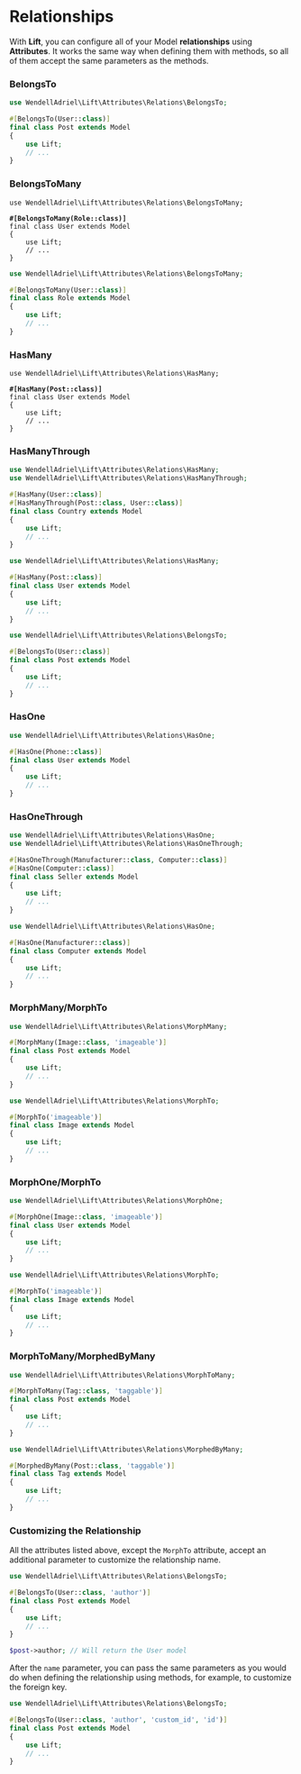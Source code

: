 # Relationships

With **Lift**, you can configure all of your Model **relationships** using **Attributes**. It works the same way when defining them with methods, so all of them accept the same parameters as the methods.

### **BelongsTo**

```php
use WendellAdriel\Lift\Attributes\Relations\BelongsTo;

#[BelongsTo(User::class)]
final class Post extends Model
{
    use Lift;
    // ...
}
```

### **BelongsToMany**

<pre class="language-php"><code class="lang-php">use WendellAdriel\Lift\Attributes\Relations\BelongsToMany;
<strong>
</strong><strong>#[BelongsToMany(Role::class)]
</strong>final class User extends Model
{
    use Lift;
    // ...
}
</code></pre>

```php
use WendellAdriel\Lift\Attributes\Relations\BelongsToMany;

#[BelongsToMany(User::class)]
final class Role extends Model
{
    use Lift;
    // ...
}
```

### **HasMany**

<pre class="language-php"><code class="lang-php">use WendellAdriel\Lift\Attributes\Relations\HasMany;
<strong>
</strong><strong>#[HasMany(Post::class)]
</strong>final class User extends Model
{
    use Lift;
    // ...
}
</code></pre>

### **HasManyThrough**

```php
use WendellAdriel\Lift\Attributes\Relations\HasMany;
use WendellAdriel\Lift\Attributes\Relations\HasManyThrough;

#[HasMany(User::class)]
#[HasManyThrough(Post::class, User::class)]
final class Country extends Model
{
    use Lift;
    // ...
}
```

```php
use WendellAdriel\Lift\Attributes\Relations\HasMany;

#[HasMany(Post::class)]
final class User extends Model
{
    use Lift;
    // ...
}
```

```php
use WendellAdriel\Lift\Attributes\Relations\BelongsTo;

#[BelongsTo(User::class)]
final class Post extends Model
{
    use Lift;
    // ...
}
```

### **HasOne**

```php
use WendellAdriel\Lift\Attributes\Relations\HasOne;

#[HasOne(Phone::class)]
final class User extends Model
{
    use Lift;
    // ...
}
```

### **HasOneThrough**

```php
use WendellAdriel\Lift\Attributes\Relations\HasOne;
use WendellAdriel\Lift\Attributes\Relations\HasOneThrough;

#[HasOneThrough(Manufacturer::class, Computer::class)]
#[HasOne(Computer::class)]
final class Seller extends Model
{
    use Lift;
    // ...
}
```

```php
use WendellAdriel\Lift\Attributes\Relations\HasOne;

#[HasOne(Manufacturer::class)]
final class Computer extends Model
{
    use Lift;
    // ...
}
```

### **MorphMany/MorphTo**

```php
use WendellAdriel\Lift\Attributes\Relations\MorphMany;

#[MorphMany(Image::class, 'imageable')]
final class Post extends Model
{
    use Lift;
    // ...
}
```

```php
use WendellAdriel\Lift\Attributes\Relations\MorphTo;

#[MorphTo('imageable')]
final class Image extends Model
{
    use Lift;
    // ...
}
```

### **MorphOne/MorphTo**

```php
use WendellAdriel\Lift\Attributes\Relations\MorphOne;

#[MorphOne(Image::class, 'imageable')]
final class User extends Model
{
    use Lift;
    // ...
}
```

```php
use WendellAdriel\Lift\Attributes\Relations\MorphTo;

#[MorphTo('imageable')]
final class Image extends Model
{
    use Lift;
    // ...
}
```

### **MorphToMany/MorphedByMany**

```php
use WendellAdriel\Lift\Attributes\Relations\MorphToMany;

#[MorphToMany(Tag::class, 'taggable')]
final class Post extends Model
{
    use Lift;
    // ...
}
```

```php
use WendellAdriel\Lift\Attributes\Relations\MorphedByMany;

#[MorphedByMany(Post::class, 'taggable')]
final class Tag extends Model
{
    use Lift;
    // ...
}
```

### **Customizing the Relationship**

All the attributes listed above, except the `MorphTo` attribute, accept an additional parameter to customize the relationship name.

```php
use WendellAdriel\Lift\Attributes\Relations\BelongsTo;

#[BelongsTo(User::class, 'author')]
final class Post extends Model
{
    use Lift;
    // ...
}

$post->author; // Will return the User model
```

After the `name` parameter, you can pass the same parameters as you would do when defining the relationship using methods, for example, to customize the foreign key.

```php
use WendellAdriel\Lift\Attributes\Relations\BelongsTo;

#[BelongsTo(User::class, 'author', 'custom_id', 'id')]
final class Post extends Model
{
    use Lift;
    // ...
}
```
